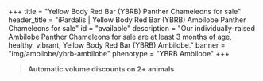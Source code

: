 +++
title = "Yellow Body Red Bar (YBRB) Panther Chameleons for sale"
header_title = "iPardalis | Yellow Body Red Bar (YBRB) Ambilobe Panther Chameleons for sale"
id = "available"
description = "Our individually-raised Ambilobe Panther Chameleons for sale are at least 3 months of age, healthy, vibrant, Yellow Body Red Bar (YBRB) Ambilobe."
banner = "img/ambilobe/ybrb-ambilobe"
phenotype = "YBRB Ambilobe"
+++

> **Automatic volume discounts on 2+ animals**

